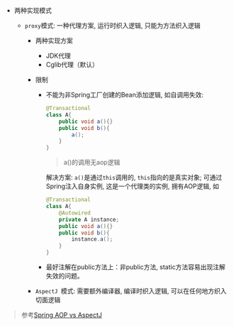 * 两种实现模式

  * `proxy`模式: 一种代理方案, 运行时织入逻辑, 只能为方法织入逻辑

    * 两种实现方案
      * JDK代理
      * Cglib代理（默认）

    * 限制

      * 不能为非Spring工厂创建的Bean添加逻辑, 如自调用失效:

        ```java
        @Transactional
        class A{
            public void a(){}
            public void b(){
                a();
            }
        }
        ```

        > a()的调用无aop逻辑

        解决方案: `a()`是通过`this`调用的, `this`指向的是真实对象; 可通过Spring注入自身实例, 这是一个代理类的实例, 拥有AOP逻辑, 如

        ```java
        @Transactional
        class A{
            @Autowired
            private A instance;
            public void a(){}
            public void b(){
                instance.a();
            }
        }
        ```

      * 最好注解在public方法上：非public方法, static方法容易出现注解失效的问题。

    * `AspectJ `模式: 需要额外编译器, 编译时织入逻辑, 可以在任何地方织入切面逻辑

> 参考[Spring AOP vs AspectJ](https://stackoverflow.com/questions/1606559/spring-aop-vs-aspectj)


